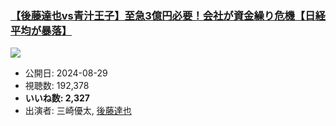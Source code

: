### [【後藤達也vs青汁王子】至急3億円必要！会社が資金繰り危機【日経平均が暴落】](https://www.youtube.com/watch?v=X-4WxPi5Dq8)
[![](https://img.youtube.com/vi/X-4WxPi5Dq8/sddefault.jpg)](https://www.youtube.com/watch?v=X-4WxPi5Dq8)
-   公開日: 2024-08-29
-   視聴数: 192,378
-   **いいね数: 2,327**
-   出演者: 三崎優太, [後藤達也](/rehacq_fan/people/後藤達也 "wikilink")

